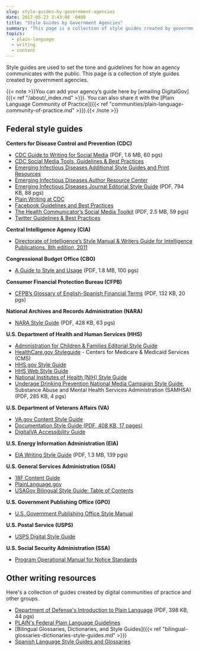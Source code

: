 ```yaml
---
slug: style-guides-by-government-agencies
date: 2017-05-23 3:43:08 -0400
title: "Style Guides by Government Agencies"
summary: "This page is a collection of style guides created by government agencies."
topics:
  - plain-language
  - writing
  - content
---
```


Style guides are used to set the tone and guidelines for how an agency communicates with the public. This page is a collection of style guides created by government agencies.

{{< note >}}You can add your agency&#8217;s guide here by [emailing DigitalGov]({{< ref "/about/_index.md" >}}). You can also share it with the [Plain Language Community of Practice]({{< ref "communities/plain-language-community-of-practice.md" >}}).{{< /note >}}

## Federal style guides

**Centers for Disease Control and Prevention (CDC)**

- [CDC Guide to Writing for Social Media](https://www.cdc.gov/socialmedia/tools/guidelines/guideforwriting.html) (PDF, 1.6 MB, 60 pgs)
- [CDC Social Media Tools, Guidelines & Best Practices](https://www.cdc.gov/socialmedia/tools/guidelines/)
- [Emerging Infectious Diseases Additional Style Guides and Print Resources](https://wwwnc.cdc.gov/eid/page/additional-style-guides-and-print-resources)
- [Emerging Infectious Diseases Author Resource Center](https://wwwnc.cdc.gov/eid/page/author-resource-center)
- [Emerging Infectious Diseases Journal Editorial Style Guide](https://wwwnc.cdc.gov/eid/pdfs/StyleGuide.pdf) (PDF, 794 KB, 88 pgs)
- [Plain Writing at CDC](https://www.cdc.gov/other/plainwriting.html)
- [Facebook Guidelines and Best Practices](https://www.cdc.gov/socialmedia/tools/guidelines/facebook-guidelines.html)
- [The Health Communicator’s Social Media Toolkit](https://www.cdc.gov/healthcommunication/toolstemplates/socialmediatoolkit_bm.pdf) (PDF, 2.5 MB, 59 pgs)
- [Twitter Guidelines & Best Practices](https://www.cdc.gov/socialmedia/tools/guidelines/pdf/microblogging.pdf)

**Central Intelligence Agency (CIA)**

- [Directorate of Intelligence’s Style Manual & Writers Guide for Intelligence Publications, 8th edition, 2011](https://irp.fas.org/cia/product/style.pdf)

**Congressional Budget Office (CBO)**

- [A Guide to Style and Usage](http://www.cbo.gov/sites/default/files/cbofiles/attachments/44975-StyleGuide.pdf) (PDF, 1.8 MB, 100 pgs)

**Consumer Financial Protection Bureau (CFPB)**

- [CFPB&#8217;s Glossary of English-Spanish Financial Terms](https://s3.amazonaws.com/files.consumerfinance.gov/f/201510_cfpb_spanish-style-guide-glossary.pdf) (PDF, 132 KB, 20 pgs)

**National Archives and Records Administration (NARA)**

- [NARA Style Guide](https://www.archives.gov/files/open/plain-writing/style-guide.pdf) (PDF, 428 KB, 63 pgs)

**U.S. Department of Health and Human Services (HHS)**

- [Administration for Children & Families Editorial Style Guide](https://www.acf.hhs.gov/digital-toolbox/content/editorial-style-guide)
- [HealthCare.gov Styleguide](https://styleguide.healthcare.gov/) - Centers for Medicare & Medicaid Services (CMS)
- [HHS.gov Style Guide](https://www.hhs.gov/web/policies-and-standards/style-guide/)
- [HHS Web Style Guide](https://www.hhs.gov/web/policies-and-standards/web-style-guide/)
- [National Institutes of Health (NIH) Style Guide](https://www.nih.gov/nih-style-guide)
- [Underage Drinking Prevention National Media Campaign Style Guide](https://www.samhsa.gov/sites/default/files/uad_campaign_style_guide.pdf), Substance Abuse and Mental Health Services Administration (SAMHSA) (PDF, 285 KB, 4 pgs)

**U.S. Department of Veterans Affairs (VA)**

- [VA.gov Content Style Guide](https://design.va.gov/content-style-guide/)
- [Documentation Style Guide (PDF, 408 KB, 17 pages)](https://www.va.gov/PROCESS/artifacts/documentation_style_guide.pdf)
- [DigitalVA Accessibility Guide](https://digital.va.gov/accessibility/)

**U.S. Energy Information Administration (EIA)**

- [EIA Writing Style Guide](https://www.eia.gov/about/eiawritingstyleguide.pdf) (PDF, 1.3 MB, 139 pgs)

**U.S. General Services Administration (GSA)**

- [18F Content Guide](https://content-guide.18f.gov/)
- [PlainLanguage.gov](https://www.plainlanguage.gov/)
- [USAGov Bilingual Style Guide: Table of Contents](https://www.usa.gov/style-guide/table-of-contents)

**U.S. Government Publishing Office (GPO)**

- [U.S. Government Publishing Office Style Manual](https://www.gpo.gov/fdsys/search/pagedetails.action?collectionCode=GPO&granuleId=&packageId=GPO-STYLEMANUAL-2016)

**U.S. Postal Service (USPS)**

- [USPS Digital Style Guide](https://www.usps.com/styleguide/)

**U.S. Social Security Administration (SSA)**

- [Program Operational Manual for Notice Standards](https://secure.ssa.gov/apps10/poms.nsf/lnx/0900610000)

## Other writing resources

Here's a collection of guides created by digital communities of practice and other groups.

- [Department of Defense's Introduction to Plain Language](https://www.esd.whs.mil/Portals/54/Documents/DD/plain_language/PlainLanguageCourse.pdf?ver=2017-04-04-163823-677) (PDF, 398 KB, 44 pgs)
- [PLAIN's Federal Plain Language Guidelines](http://www.plainlanguage.gov/howto/guidelines/FederalPLGuidelines/index.cfm?CFID=838730&CFTOKEN=f64d36ad05e03d58-ED6E6827-0361-55F8-E6207170C554B1DF&jsessionid=A3A593B93EAEE361431FC8D8B4799DF0.chh)
- [Bilingual Glossaries, Dictionaries, and Style Guides]({{< ref "bilingual-glossaries-dictionaries-style-guides.md" >}})
- [Spanish Language Style Guides and Glossaries](https://digital.gov/resources/spanish-language-style-guide-and-glossaries/)
